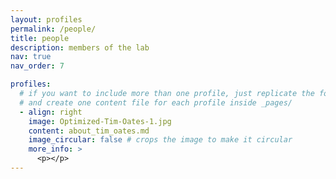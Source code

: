 ```yaml
---
layout: profiles
permalink: /people/
title: people
description: members of the lab
nav: true
nav_order: 7

profiles:
  # if you want to include more than one profile, just replicate the following block
  # and create one content file for each profile inside _pages/
  - align: right
    image: Optimized-Tim-Oates-1.jpg
    content: about_tim_oates.md
    image_circular: false # crops the image to make it circular
    more_info: >
      <p></p>
---
```


